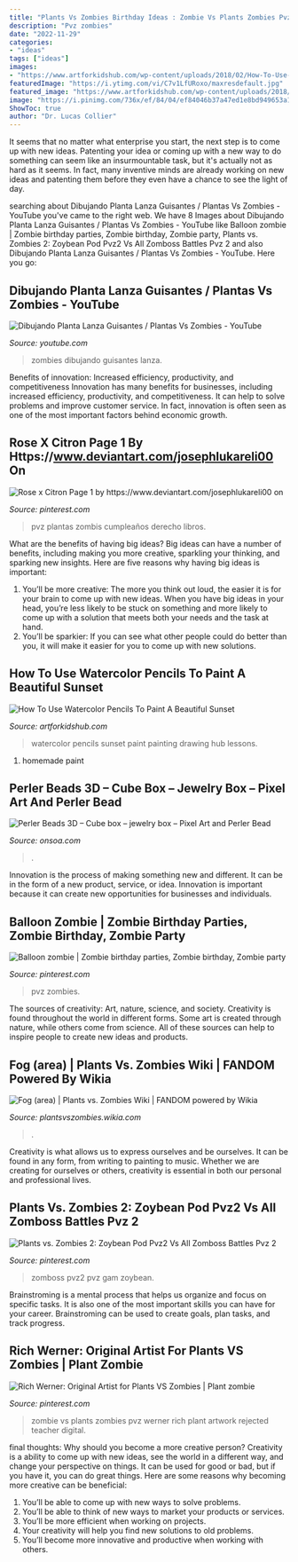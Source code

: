```yaml
---
title: "Plants Vs Zombies Birthday Ideas : Zombie Vs Plants Zombies Pvz Werner Rich Plant Artwork Rejected Teacher Digital"
description: "Pvz zombies"
date: "2022-11-29"
categories:
- "ideas"
tags: ["ideas"]
images:
- "https://www.artforkidshub.com/wp-content/uploads/2018/02/How-To-Use-Watercolor-Pencils-To-Paint-A-Sunset-feature.jpg"
featuredImage: "https://i.ytimg.com/vi/C7v1LfURoxo/maxresdefault.jpg"
featured_image: "https://www.artforkidshub.com/wp-content/uploads/2018/02/How-To-Use-Watercolor-Pencils-To-Paint-A-Sunset-feature.jpg"
image: "https://i.pinimg.com/736x/ef/84/04/ef84046b37a47ed1e8bd949653a1fecb.jpg"
ShowToc: true
author: "Dr. Lucas Collier"
---
```



It seems that no matter what enterprise you start, the next step is to come up with new ideas. Patenting your idea or coming up with a new way to do something can seem like an insurmountable task, but it's actually not as hard as it seems. In fact, many inventive minds are already working on new ideas and patenting them before they even have a chance to see the light of day.

	

		
searching about Dibujando Planta Lanza Guisantes / Plantas Vs Zombies - YouTube you've came to the right web. We have 8 Images about Dibujando Planta Lanza Guisantes / Plantas Vs Zombies - YouTube like Balloon zombie | Zombie birthday parties, Zombie birthday, Zombie party, Plants vs. Zombies 2: Zoybean Pod Pvz2 Vs All Zomboss Battles Pvz 2 and also Dibujando Planta Lanza Guisantes / Plantas Vs Zombies - YouTube. Here you go:
		
    
## Dibujando Planta Lanza Guisantes / Plantas Vs Zombies - YouTube

<img loading=lazy src="https://i.ytimg.com/vi/C7v1LfURoxo/maxresdefault.jpg" onerror="this.onerror=null;this.src='https://tse3.mm.bing.net/th?id=OIP.sqqmULesMq_tFPuIhIMEgQHaEK&amp;pid=15.1';" alt="Dibujando Planta Lanza Guisantes / Plantas Vs Zombies - YouTube">

_Source: youtube.com_

>zombies dibujando guisantes lanza. 

	

Benefits of innovation: Increased efficiency, productivity, and competitiveness
Innovation has many benefits for businesses, including increased efficiency, productivity, and competitiveness. It can help to solve problems and improve customer service. In fact, innovation is often seen as one of the most important factors behind economic growth.

    
## Rose X Citron Page 1 By Https://www.deviantart.com/josephlukareli00 On

<img loading=lazy src="https://i.pinimg.com/736x/ef/84/04/ef84046b37a47ed1e8bd949653a1fecb.jpg" onerror="this.onerror=null;this.src='https://tse3.mm.bing.net/th?id=OIP.-aj5ZPZnaSkozEAcdcWKpQHaM1&amp;pid=15.1';" alt="Rose x Citron Page 1 by https://www.deviantart.com/josephlukareli00 on">

_Source: pinterest.com_

>pvz plantas zombis cumpleaños derecho libros. 

	

What are the benefits of having big ideas?
Big ideas can have a number of benefits, including making you more creative, sparkling your thinking, and sparking new insights. Here are five reasons why having big ideas is important: 
1. You’ll be more creative: The more you think out loud, the easier it is for your brain to come up with new ideas. When you have big ideas in your head, you’re less likely to be stuck on something and more likely to come up with a solution that meets both your needs and the task at hand. 
2. You’ll be sparkier: If you can see what other people could do better than you, it will make it easier for you to come up with new solutions.

    
## How To Use Watercolor Pencils To Paint A Beautiful Sunset

<img loading=lazy src="https://www.artforkidshub.com/wp-content/uploads/2018/02/How-To-Use-Watercolor-Pencils-To-Paint-A-Sunset-feature.jpg" onerror="this.onerror=null;this.src='https://tse1.mm.bing.net/th?id=OIP.pIgHdCPiePyr5g6dq3qYZAHaEK&amp;pid=15.1';" alt="How To Use Watercolor Pencils To Paint A Beautiful Sunset">

_Source: artforkidshub.com_

>watercolor pencils sunset paint painting drawing hub lessons. 

	

1. homemade paint

    
## Perler Beads 3D – Cube Box – Jewelry Box – Pixel Art And Perler Bead

<img loading=lazy src="https://www.onsoa.com/wp-content/uploads/2018/09/2018-08-11-10.29.28.jpg" onerror="this.onerror=null;this.src='https://tse2.mm.bing.net/th?id=OIP.WgJugIgmkLFmlZmdlmIExwHaJ4&amp;pid=15.1';" alt="Perler Beads 3D – Cube box – jewelry box – Pixel Art and Perler Bead">

_Source: onsoa.com_

>. 

	

Innovation is the process of making something new and different. It can be in the form of a new product, service, or idea. Innovation is important because it can create new opportunities for businesses and individuals.

    
## Balloon Zombie | Zombie Birthday Parties, Zombie Birthday, Zombie Party

<img loading=lazy src="https://i.pinimg.com/736x/13/6e/1c/136e1c344b9595a3b39fbfb21f55708e--pvz-zombies.jpg" onerror="this.onerror=null;this.src='https://tse4.mm.bing.net/th?id=OIP.vARtIqiOsBl7Xkb2zCpWcwDhEs&amp;pid=15.1';" alt="Balloon zombie | Zombie birthday parties, Zombie birthday, Zombie party">

_Source: pinterest.com_

>pvz zombies. 

	

The sources of creativity: Art, nature, science, and society.
Creativity is found throughout the world in different forms. Some art is created through nature, while others come from science. All of these sources can help to inspire people to create new ideas and products.

    
## Fog (area) | Plants Vs. Zombies Wiki | FANDOM Powered By Wikia

<img loading=lazy src="http://vignette3.wikia.nocookie.net/plantsvszombies/images/c/c3/PoolnoFog.jpg/revision/latest?cb=20120319165236" onerror="this.onerror=null;this.src='https://tse4.mm.bing.net/th?id=OIP.3r4slC1W-iVOLwAnC4umnwHaDL&amp;pid=15.1';" alt="Fog (area) | Plants vs. Zombies Wiki | FANDOM powered by Wikia">

_Source: plantsvszombies.wikia.com_

>. 

	

Creativity is what allows us to express ourselves and be ourselves. It can be found in any form, from writing to painting to music. Whether we are creating for ourselves or others, creativity is essential in both our personal and professional lives.

    
## Plants Vs. Zombies 2: Zoybean Pod Pvz2 Vs All Zomboss Battles Pvz 2

<img loading=lazy src="https://i.pinimg.com/736x/2f/ff/86/2fff86fa5f558afd1530fe59e37cfca6.jpg" onerror="this.onerror=null;this.src='https://tse2.mm.bing.net/th?id=OIP.S-TSPNftoA8Bq_vdFvJ6ngHaEK&amp;pid=15.1';" alt="Plants vs. Zombies 2: Zoybean Pod Pvz2 Vs All Zomboss Battles Pvz 2">

_Source: pinterest.com_

>zomboss pvz2 pvz gam zoybean. 

	

Brainstroming is a mental process that helps us organize and focus on specific tasks. It is also one of the most important skills you can have for your career. Brainstroming can be used to create goals, plan tasks, and track progress.

    
## Rich Werner: Original Artist For Plants VS Zombies | Plant Zombie

<img loading=lazy src="https://i.pinimg.com/736x/8e/7b/60/8e7b60a84cea7f92b41c6fd1990cba19--pvz-zombie-party.jpg" onerror="this.onerror=null;this.src='https://tse1.mm.bing.net/th?id=OIP.-5YQjCOmnwmW1LJYpyaLyAHaLg&amp;pid=15.1';" alt="Rich Werner: Original Artist for Plants VS Zombies | Plant zombie">

_Source: pinterest.com_

>zombie vs plants zombies pvz werner rich plant artwork rejected teacher digital. 

	

final thoughts: Why should you become a more creative person?
Creativity is a ability to come up with new ideas, see the world in a different way, and change your perspective on things. It can be used for good or bad, but if you have it, you can do great things. Here are some reasons why becoming more creative can be beneficial: 
1. You’ll be able to come up with new ways to solve problems. 
2. You’ll be able to think of new ways to market your products or services. 
3. You’ll be more efficient when working on projects. 
4. Your creativity will help you find new solutions to old problems. 
5. You’ll become more innovative and productive when working with others.

